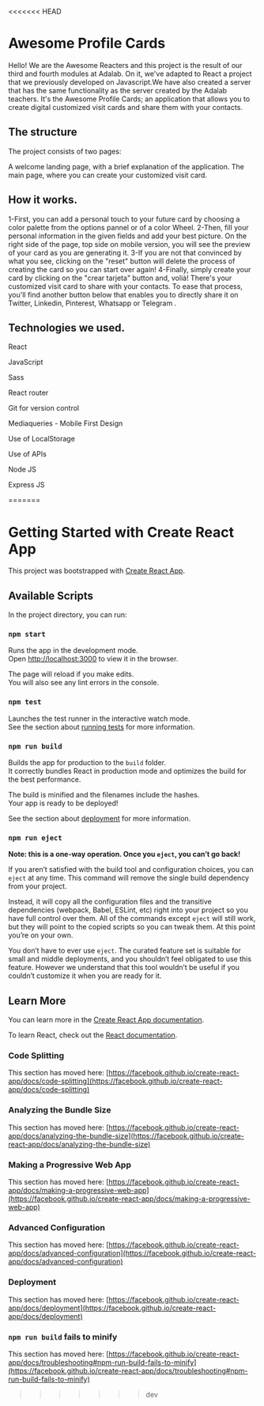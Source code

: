 <<<<<<< HEAD
# Awesome Profile Cards

Hello! We are the Awesome Reacters and this project is the result of our third and fourth modules at Adalab. On it, we've adapted to React a project that we previously developed on Javascript.We have also created a server that has the same functionality as the server created by the Adalab teachers. It's the Awesome Profile Cards; an application that allows you to create digital customized visit cards and share them with your contacts.

## The structure

The project consists of two pages:

A welcome landing page, with a brief explanation of the application.
The main page, where you can create your customized visit card.

## How it works.

1-First, you can add a personal touch to your future card by choosing a color palette from the options pannel or of a color Wheel.
2-Then, fill your personal information in the given fields and add your best picture. On the right side of the page, top side on mobile version, you will see the preview of your card as you are generating it.
3-If you are not that convinced by what you see, clicking on the "reset" button will delete the process of creating the card so you can start over again!
4-Finally, simply create your card by clicking on the "crear tarjeta" button and, volià! There's your customized visit card to share with your contacts. To ease that process, you'll find another button below that enables you to directly share it on Twitter, Linkedin, Pinterest, Whatsapp or Telegram .


## Technologies we used.

React

JavaScript

Sass

React router

Git for version control

Mediaqueries - Mobile First Design

Use of LocalStorage

Use of APIs

Node JS 

Express JS 

=======
# Getting Started with Create React App

This project was bootstrapped with [Create React App](https://github.com/facebook/create-react-app).

## Available Scripts

In the project directory, you can run:

### `npm start`

Runs the app in the development mode.\
Open [http://localhost:3000](http://localhost:3000) to view it in the browser.

The page will reload if you make edits.\
You will also see any lint errors in the console.

### `npm test`

Launches the test runner in the interactive watch mode.\
See the section about [running tests](https://facebook.github.io/create-react-app/docs/running-tests) for more information.

### `npm run build`

Builds the app for production to the `build` folder.\
It correctly bundles React in production mode and optimizes the build for the best performance.

The build is minified and the filenames include the hashes.\
Your app is ready to be deployed!

See the section about [deployment](https://facebook.github.io/create-react-app/docs/deployment) for more information.

### `npm run eject`

**Note: this is a one-way operation. Once you `eject`, you can’t go back!**

If you aren’t satisfied with the build tool and configuration choices, you can `eject` at any time. This command will remove the single build dependency from your project.

Instead, it will copy all the configuration files and the transitive dependencies (webpack, Babel, ESLint, etc) right into your project so you have full control over them. All of the commands except `eject` will still work, but they will point to the copied scripts so you can tweak them. At this point you’re on your own.

You don’t have to ever use `eject`. The curated feature set is suitable for small and middle deployments, and you shouldn’t feel obligated to use this feature. However we understand that this tool wouldn’t be useful if you couldn’t customize it when you are ready for it.

## Learn More

You can learn more in the [Create React App documentation](https://facebook.github.io/create-react-app/docs/getting-started).

To learn React, check out the [React documentation](https://reactjs.org/).

### Code Splitting

This section has moved here: [https://facebook.github.io/create-react-app/docs/code-splitting](https://facebook.github.io/create-react-app/docs/code-splitting)

### Analyzing the Bundle Size

This section has moved here: [https://facebook.github.io/create-react-app/docs/analyzing-the-bundle-size](https://facebook.github.io/create-react-app/docs/analyzing-the-bundle-size)

### Making a Progressive Web App

This section has moved here: [https://facebook.github.io/create-react-app/docs/making-a-progressive-web-app](https://facebook.github.io/create-react-app/docs/making-a-progressive-web-app)

### Advanced Configuration

This section has moved here: [https://facebook.github.io/create-react-app/docs/advanced-configuration](https://facebook.github.io/create-react-app/docs/advanced-configuration)

### Deployment

This section has moved here: [https://facebook.github.io/create-react-app/docs/deployment](https://facebook.github.io/create-react-app/docs/deployment)

### `npm run build` fails to minify

This section has moved here: [https://facebook.github.io/create-react-app/docs/troubleshooting#npm-run-build-fails-to-minify](https://facebook.github.io/create-react-app/docs/troubleshooting#npm-run-build-fails-to-minify)
>>>>>>> dev
